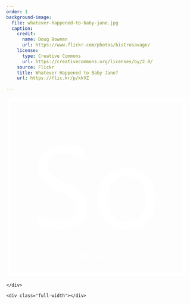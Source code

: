 ```yaml
---
order: 1
background-image:
  file: whatever-happened-to-baby-jane.jpg
  caption:
    credit:
      name: Doug Bowman
      url: https://www.flickr.com/photos/bistrosavage/
    license:
      type: Creative Commons
      url: https://creativecommons.org/licenses/by/2.0/
    source: Flickr
    title: Whatever Happened to Baby Jane?
    url: https://flic.kr/p/kkVZ

---
```

<section id="main-logo">
  <div class="wide-wrapper">
    <div class="slide-header">
      <svg class="scrawlon-logo-full" xmlns="http://www.w3.org/2000/svg" width="483.8" height="483.8" viewBox="0 0 128 128">
      <defs>
        <linearGradient id="slf-bg-gradient" gradientUnits="userSpaceOnUse" x1="0%" y1="0%" x2="0%" y2="100%">
          <stop id="slf-bg-one" stop-opacity="0" stop-color="#000000" offset="0"/>
          <stop id="slf-bg-three" stop-opacity="0" stop-color="#191970" offset="1"/>
        </linearGradient>
      </defs>
      <path class="logo-frame" stroke="#FFF" stroke-width="2" stroke-linecap="square" stroke-opacity="1" fill="url(#slf-bg-gradient)" d="M2 2h124v124H2z"/><path class="logo-so" fill="#FFF" style="line-height:125%;-inkscape-font-specification:Ebrima;text-align:start" d="M22 90.7v-8q1.4 1.2 3.3 2.2 2 1 4 1.7l4.4 1q2.1.3 4 .3 6.2 0 9.3-2.3 3.1-2.3 3.1-6.7 0-2.4-1-4.1-1-1.8-2.9-3.2-1.8-1.4-4.3-2.7L36.5 66 31 63q-2.7-1.6-4.6-3.5-2-2-3.1-4.3-1.1-2.5-1.1-5.7 0-4 1.7-6.9 1.8-3 4.6-4.9 2.9-1.9 6.5-2.8 3.6-1 7.4-1 8.6 0 12.5 2.1v7.7Q49.7 40 41.6 40q-2.2 0-4.5.5-2.2.5-4 1.5-1.7 1-2.8 2.7-1 1.7-1 4t.7 4q.9 1.6 2.5 2.9 1.6 1.3 4 2.6l5.3 2.7q3.2 1.6 6 3.3 2.8 1.7 4.9 3.8 2 2 3.3 4.5 1.3 2.6 1.3 5.8 0 4.3-1.7 7.3T51 90.5q-2.8 1.9-6.6 2.7-3.7.9-7.8.9-1.4 0-3.4-.3l-4.2-.6-4-1q-1.8-.7-3-1.5zM85.3 94q-9.2 0-14.7-5.7-5.5-5.9-5.5-15.5 0-10.5 5.7-16.3 5.8-6 15.5-6 9.3 0 14.5 5.8Q106 62 106 72.2q0 9.9-5.6 15.9t-15 6zm.5-37.8q-6.4 0-10.1 4.4-3.8 4.3-3.8 12 0 7.3 3.8 11.6t10.1 4.3q6.5 0 9.9-4.2 3.5-4.2 3.5-11.9 0-7.8-3.5-12-3.4-4.2-9.9-4.2z" font-weight="400" font-family="Ebrima" letter-spacing="0" word-spacing="0"/><g style="line-height:125%;-inkscape-font-specification:'Abril Fatface, Normal';text-align:start"><path class="logo-scrawlon" fill="#FFF" d="M42 114.8v-.8l.3.2.4.2h.4l.4.1q.7 0 1-.2.3-.2.3-.7l-.1-.4-.3-.3-.4-.3-.6-.3-.6-.3-.4-.4-.3-.4-.1-.6.1-.7.5-.5.7-.3h.7l1.3.1v.8q-.5-.3-1.4-.3h-.4l-.4.2q-.2 0-.3.2l-.1.4v.4l.3.3.4.3.6.3.6.3.5.4.3.5.1.6-.1.7-.5.5-.7.3h-1.5l-.4-.1-.4-.2zm8.8 0q-.7.4-1.7.4-1.2 0-2-.9-.8-.8-.8-2.1 0-1.4.9-2.3.8-.9 2.2-.9.8 0 1.4.3v.7q-.7-.3-1.4-.3-1 0-1.7.6-.6.7-.6 1.9 0 1 .6 1.7.5.6 1.5.6.9 0 1.6-.4zm5.4.2h-.8l-1-1.6-.3-.4-.2-.3-.3-.1h-.9v2.5H52v-6h1.7l.7.1.6.3q.3.2.4.5l.1.7v.6l-.3.4-.4.4-.6.2q.2 0 .3.2l.2.2.2.2.2.4zm-3.5-5.2v2.1H54l.4-.3.2-.4.1-.4q0-.5-.3-.8-.3-.2-.9-.2zm8.9 5.2h-.8l-.6-1.6h-2.5l-.6 1.7h-.8l2.3-6h.7zm-1.6-2.2l-1-2.6v-.4l-.1.4-1 2.6zm9.5-3.7l-1.7 6H67l-1.2-4.4v-.6h-.1l-.1.6-1.2 4.4h-.9l-1.7-6h.8l1.2 4.6.1.6.2-.6 1.3-4.6h.7l1.2 4.6.1.6.1-.6 1.3-4.6zm4 5.9h-3.1v-5.9h.7v5.3h2.4zm3.3.2q-1.3 0-2-.9-.8-.8-.8-2.1 0-1.5.8-2.3.7-.9 2-.9t2 .9q.8.8.8 2.1 0 1.5-.8 2.3-.8.9-2 .9zm0-5.5q-1 0-1.5.6-.6.7-.6 1.8 0 1 .6 1.8.5.6 1.5.6t1.5-.6q.6-.6.6-1.8 0-1.2-.6-1.8-.5-.6-1.5-.6zm8.7 5.3h-.8l-3-4.7-.3-.3v5.1h-.6v-6h.9l3 4.7.2.4V109h.6z" style="-inkscape-font-specification:Ebrima" aria-label="SCRAWLON" font-weight="400" font-size="8.5" font-family="Ebrima" letter-spacing="0" word-spacing="0"/></g></svg>

    </div>

    <div class="full-width"></div>

  </div>  
</section>
